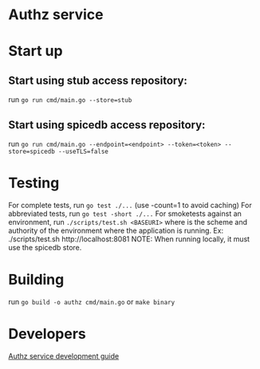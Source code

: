 # Authz service

# Start up

## Start using stub access repository:
run `go run cmd/main.go --store=stub`

## Start using spicedb access repository:
run `go run cmd/main.go --endpoint=<endpoint> --token=<token> --store=spicedb --useTLS=false`

# Testing

For complete tests, run `go test ./...` (use -count=1 to avoid caching)
For abbreviated tests, run `go test -short ./...`
For smoketests against an environment, run `./scripts/test.sh <BASEURI>` where <BASEURI> is the scheme and authority of the environment where the application is running.
    Ex: ./scripts/test.sh http://localhost:8081
    NOTE: When running locally, it must use the spicedb store.


# Building

run `go build -o authz cmd/main.go` or `make binary`

# Developers

[Authz service development guide](docs/development.md)
